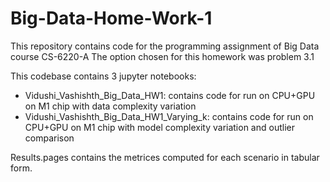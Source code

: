 # Big-Data-Home-Work-1

This repository contains code for the programming assignment of Big Data course CS-6220-A
The option chosen for this homework was problem 3.1


This codebase contains 3 jupyter notebooks:
- Vidushi_Vashishth_Big_Data_HW1: contains code for run on CPU+GPU on M1 chip with data complexity variation
- Vidushi_Vashishth_Big_Data_HW1_Varying_k: contains code for run on CPU+GPU on M1 chip with model complexity variation and outlier comparison

Results.pages contains the metrices computed for each scenario in tabular form.

